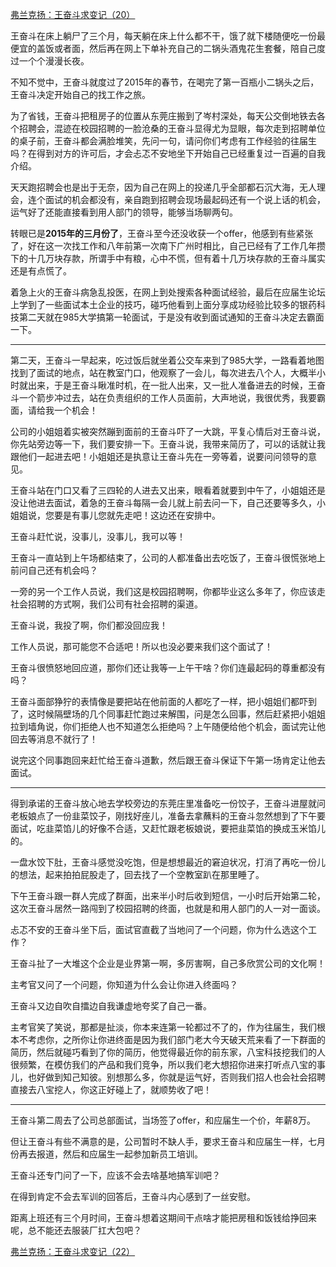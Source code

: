 <p></p><a href="https://zhuanlan.zhihu.com/p/61534461" data-draft-node="block" data-draft-type="link-card" data-image="https://pic2.zhimg.com/v2-0a58669fb485c9a547740cc6bed47c01_180x120.jpg" data-image-width="821" data-image-height="390" class="internal">弗兰克扬：王奋斗求变记（20）</a><p>王奋斗在床上躺尸了三个月，每天躺在床上什么都不干，饿了就下楼随便吃一份最便宜的盖饭或者面，然后再在网上下单补充自己的二锅头酒鬼花生套餐，陪自己度过一个个漫漫长夜。</p><p>不知不觉中，王奋斗就度过了2015年的春节，在喝完了第一百瓶小二锅头之后，王奋斗决定开始自己的找工作之旅。</p><p>为了省钱，王奋斗把租房子的位置从东莞庄搬到了岑村深处，每天公交倒地铁去各个招聘会，混迹在校园招聘的一脸沧桑的王奋斗显得尤为显眼，每次走到招聘单位的桌子前，王奋斗都会满脸堆笑，先问一句，请问你们考虑有工作经验的往届生吗？在得到对方的许可后，才会忐忑不安地坐下开始自己已经重复过一百遍的自我介绍。</p><p>天天跑招聘会也是出于无奈，因为自己在网上的投递几乎全部都石沉大海，无人理会，连个面试的机会都没有，亲自跑到招聘会现场最起码还有一个说上话的机会，运气好了还能直接看到用人部门的领导，能够当场聊两句。</p><p>转眼已是<b>2015年的三月份了</b>，王奋斗至今还没收获一个offer，他感到有些紧张了，好在这一次找工作和八年前第一次南下广州时相比，自己已经有了工作几年攒下的十几万块存款，所谓手中有粮，心中不慌，但有着十几万块存款的王奋斗属实还是有点慌了。</p><p>着急上火的王奋斗病急乱投医，在网上到处搜索各种面试经验，最后在应届生论坛上学到了一些面试本土企业的技巧，碰巧他看到上面分享成功经验比较多的银药科技第二天就在985大学搞第一轮面试，于是没有收到面试通知的王奋斗决定去霸面一下。</p><hr/><p>第二天，王奋斗一早起来，吃过饭后就坐着公交车来到了985大学，一路看着地图找到了面试的地点，站在教室门口，他观察了一会儿，每次进去八个人，大概半小时就出来，于是王奋斗瞅准时机，在一批人出来，又一批人准备进去的时候，王奋斗一个箭步冲过去，站在负责组织的工作人员面前，大声地说，我很优秀，我要霸面，请给我一个机会！</p><p>公司的小姐姐着实被突然蹦到面前的王奋斗吓了一大跳，平复心情后对王奋斗说，你先站旁边等一下，我们要安排一下。王奋斗说，我带来简历了，可以的话就让我跟他们一起进去吧！小姐姐还是执意让王奋斗先在一旁等着，说要问问领导的意见。</p><p>王奋斗站在门口又看了三四轮的人进去又出来，眼看着就要到中午了，小姐姐还是没让他进去面试，着急的王奋斗每隔一会儿就上前去问一下，自己还要等多久，小姐姐说，您要是有事儿您就先走吧！这边还在安排中。</p><p>王奋斗赶忙说，没事儿，没事儿，我可以等！</p><p>王奋斗一直站到上午场都结束了，公司的人都准备出去吃饭了，王奋斗很慌张地上前问自己还有机会吗？</p><p>一旁的另一个工作人员说，我们这是校园招聘啊，你都毕业这么多年了，你应该走社会招聘的方式啊，我们公司有社会招聘的渠道。</p><p>王奋斗说，我投了啊，你们都没回应我！</p><p>工作人员说，那可能您不合适吧！所以也没必要来我们这个面试了！</p><p>王奋斗很愤怒地回应道，那你们还让我等一上午干啥？你们连最起码的尊重都没有吗？</p><p>王奋斗面部狰狞的表情像是要把站在他前面的人都吃了一样，把小姐姐们都吓到了，这时候隔壁场的几个同事赶忙跑过来解围，问是怎么回事，然后赶紧把小姐姐拉到墙角说，你们拒绝人也不知道怎么拒绝吗？上午随便给他个机会，面试完让他回去等消息不就行了！</p><p>说完这个同事跑回来赶忙给王奋斗道歉，然后跟王奋斗保证下午第一场肯定让他去面试。</p><hr/><p>得到承诺的王奋斗放心地去学校旁边的东莞庄里准备吃一份饺子，王奋斗进屋就问老板娘点了一份韭菜饺子，刚找好座儿，准备去拿蘸料的王奋斗忽然想到了下午要面试，吃韭菜馅儿的好像不合适，又赶忙跟老板娘说，要把韭菜馅的换成玉米馅儿的。</p><p>一盘水饺下肚，王奋斗感觉没吃饱，但是想想最近的窘迫状况，打消了再吃一份儿的想法，起来拍拍屁股走了，回去找了一个空教室趴在那里睡了。</p><p>下午王奋斗跟一群人完成了群面，出来半小时后收到短信，一小时后开始第二轮，这次王奋斗居然一路闯到了校园招聘的终面，也就是和用人部门的人一对一面谈。</p><p>忐忑不安的王奋斗坐下后，面试官直截了当地问了一个问题，你为什么选这个工作？</p><p>王奋斗扯了一大堆这个企业是业界第一啊，多厉害啊，自己多欣赏公司的文化啊！</p><p>主考官又问了一个问题，你知道为什么会让你进入终面吗？</p><p>王奋斗又边自吹自擂边自我谦虚地夸奖了自己一番。</p><p>主考官笑了笑说，那都是扯淡，你本来连第一轮都过不了的，作为往届生，我们根本不考虑你，之所你让你进终面是因为我们部门老大今天破天荒来看了一下群面的简历，然后就碰巧看到了你的简历，他觉得最近你的前东家，八宝科技挖我们的人很频繁，在模仿我们的产品和我们竞争，所以我们老大想招你进来打听点八宝的事儿，也好做到知己知彼。别想那么多，你就是运气好，否则我们招人也会社会招聘直接去八宝挖人，你这正好碰上了，就顺势收了吧！</p><hr/><p>王奋斗第二周去了公司总部面试，当场签了offer，和应届生一个价，年薪8万。</p><p>但让王奋斗有些不满意的是，公司暂时不缺人手，要求王奋斗和应届生一样，七月份再去报道，然后和应届生一起参加新员工培训。</p><p>王奋斗还专门问了一下，应该不会去啥基地搞军训吧？</p><p>在得到肯定不会去军训的回答后，王奋斗内心感到了一丝安慰。</p><p>距离上班还有三个月时间，王奋斗想着这期间干点啥才能把房租和饭钱给挣回来呢，总不能还去服装厂扛大包吧？</p><a href="https://zhuanlan.zhihu.com/p/61667974" data-draft-node="block" data-draft-type="link-card" data-image="https://pic3.zhimg.com/v2-1bf83b18a0973f3377c8fff7559c7dee_180x120.jpg" data-image-width="686" data-image-height="323" class="internal">弗兰克扬：王奋斗求变记（22）</a><p></p>